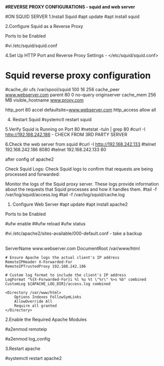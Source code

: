 <b> 
#REVERSE PROXY CONFIGURATIONS - squid and web server </b>

#ON SQUID SERVER
 1.Install Squid
#apt update
#apt install squid

2.Configure Squid as a Reverse Proxy

Ports to be Enabled


#vi /etc/squid/squid.conf

4.Set Up HTTP Port and Reverse Proxy Settings - </etc/squid/squid.conf>

# Squid reverse proxy configuration

#cache_dir ufs /var/spool/squid 100 16 256
cache_peer www.webserver.com parent 80 0 no-query originserver
cache_mem 256 MB
visible_hostname www.proxy.com

http_port 80 accel defaultsite=www.webserver.com
http_access allow all



4. Restart Squid
#systemctl restart squid

5.Verify Squid is Running on Port 80
#netstat -tuln | grep 80
#curl -I http://192.168.242.186 - CHECK FROM 3RD PARTY SERVER

6.Check the web server from squid
#curl -I http://192.168.242.133
#telnet 192.168.242.186 8080
#telnet 192.168.242.133 80

after config of apache2

Check Squid Logs: Check Squid logs to confirm that requests are being processed and forwarded:
	
Monitor the logs of the Squid proxy server. These logs provide information about the requests that Squid processes and how it handles them.
#tail -f /var/log/squid/access.log
#tail -f /var/log/squid/cache.log



1. Configure Web Server
#apt update
#apt install apache2

Ports to be Enabled
 
#ufw enable
##ufw reload
#ufw status

#vi /etc/apache2/sites-available/000-default.conf  - take a backup 

<br>
 <VirtualHost *:80>
    ServerName www.webserver.com
    DocumentRoot /var/www/html

    # Ensure Apache logs the actual client's IP address
    RemoteIPHeader X-Forwarded-For
    RemoteIPTrustedProxy 192.168.242.186

    # Custom log format to include the client's IP address
    LogFormat "%{X-Forwarded-For}i %l %u %t \"%r\" %>s %b" combined
    CustomLog ${APACHE_LOG_DIR}/access.log combined

    <Directory /var/www/html>
        Options Indexes FollowSymLinks
        AllowOverride All
        Require all granted
    </Directory>
</VirtualHost>

2.Enable the Required Apache Modules

#a2enmod remoteip

#a2enmod log_config
   
3.Restart apache

#systemctl restart apache2


